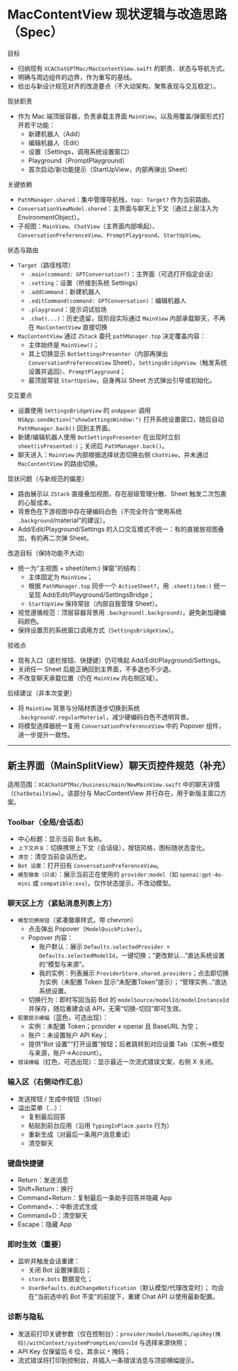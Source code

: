 # MacContentView 现状逻辑与改造思路（Spec）

目标
- 归纳现有 `XCAChatGPTMac/MacContentView.swift` 的职责、状态与导航方式。
- 明确与周边组件的边界，作为重写的基线。
- 给出与新设计规范对齐的改造要点（不大动架构，聚焦表现与交互稳定）。

现状职责
- 作为 Mac 端顶层容器，负责承载主界面 `MainView`，以及用覆盖/弹窗形式打开若干功能：
  - 新建机器人（Add）
  - 编辑机器人（Edit）
  - 设置（Settings，调用系统设置窗口）
  - Playground（PromptPlayground）
  - 首次启动/新功能提示（StartUpView，内部再弹出 Sheet）

关键依赖
- `PathManager.shared`：集中管理导航栈，`top: Target?` 作为当前路由。
- `ConversationViewModel.shared`：主界面与聊天上下文（通过上层注入为 EnvironmentObject）。
- 子视图：`MainView`、`ChatView`（主界面内部唤起）、`ConversationPreferenceView`、`PromptPlayground`、`StartUpView`。

状态与路由
- `Target`（路径栈项）
  - `.main(command: GPTConversation?)`：主界面（可选打开指定会话）
  - `.setting`：设置（桥接到系统 Settings）
  - `.addCommand`：新建机器人
  - `.editCommand(command: GPTConversation)`：编辑机器人
  - `.playground`：提示词试验场
  - `.chat(...)`：历史遗留，现阶段实际通过 `MainView` 内部承载聊天，不再在 `MacContentView` 直接切换
- `MacContentView` 通过 `ZStack` 委托 `pathManager.top` 决定覆盖内容：
  - 主体始终是 `MainView()`；
  - 其上切换显示 `BotSettingsPresenter`（内部再弹出 `ConversationPreferenceView` Sheet）、`SettingsBridgeView`（触发系统设置并返回）、`PromptPlayground`；
  - 最顶层常驻 `StartUpView`，自身再以 Sheet 方式弹出引导或初始化。

交互要点
- 设置使用 `SettingsBridgeView` 的 `onAppear` 调用 `NSApp.sendAction("showSettingsWindow:")` 打开系统设置窗口，随后自动 `PathManager.back()` 回到主界面。
- 新建/编辑机器人使用 `BotSettingsPresenter` 在出现时立刻 `sheet(isPresented:)`；关闭后 `PathManager.back()`。
- 聊天进入：`MainView` 内部根据选择状态切换右侧 `ChatView`，并未通过 `MacContentView` 的路由切换。

现状问题（与新规范的偏差）
- 路由展示以 `ZStack` 直接叠加视图，存在层级管理分散、Sheet 触发二次包裹的心智成本。
- 背景色在下游视图中存在硬编码白色（不完全符合“使用系统 `.background`/material”的建议）。
- Add/Edit/Playground/Settings 的入口交互模式不统一：有的直接放视图叠加，有的再二次弹 Sheet。

改造目标（保持功能不大动）
- 统一为“主视图 + sheet(item:) 弹窗”的结构：
  - 主体固定为 `MainView`；
  - 根据 `PathManager.top` 同步一个 `ActiveSheet?`，用 `.sheet(item:)` 统一呈现 Add/Edit/Playground/SettingsBridge；
  - `StartUpView` 保持常驻（内部自我管理 Sheet）。
- 视觉遵循规范：顶层容器背景用 `.background(.background)`，避免新加硬编码颜色。
- 保持设置页的系统窗口调用方式（`SettingsBridgeView`）。

验收点
- 现有入口（底栏按钮、快捷键）仍可唤起 Add/Edit/Playground/Settings。
- 关闭任一 Sheet 后能正确回到主界面，不多退也不少退。
- 不改变聊天承载位置（仍在 `MainView` 内右侧区域）。

后续建议（非本次变更）
- 将 `MainView` 背景与分隔材质逐步切换到系统 `.background`/`.regularMaterial`，减少硬编码白色不透明背景。
- 将模型选择器统一复用 `ConversationPreferenceView` 中的 Popover 组件，进一步提升一致性。


---

## 新主界面（MainSplitView）聊天页控件规范（补充）

适用范围：`XCAChatGPTMac/business/main/NewMainView.swift` 中的聊天详情（`ChatDetailView`）。该部分与 MacContentView 并行存在，用于新版主窗口方案。

### Toolbar（全局/会话态）
- 中心标题：显示当前 Bot 名称。
- `上下文开关`：切换携带上下文（会话级），按钮风格，图标随状态变化。
- `清空`：清空当前会话历史。
- `Bot 设置`：打开旧有 `ConversationPreferenceView`。
- `模型徽章（只读）`：展示当前正在使用的 `provider:model`（如 `openai:gpt-4o-mini` 或 `compatible:xxx`）。仅作状态提示，不改动模型。

### 聊天区上方（紧贴消息列表上方）
- `模型切换按钮`（紧凑徽章样式，带 chevron）
  - 点击弹出 Popover（`ModelQuickPicker`）。
  - Popover 内容：
    - 账户默认：展示 `Defaults.selectedProvider + Defaults.selectedModelId`，一键切换；“更改默认…”直达系统设置的“模型与来源”。
    - 我的实例：列表展示 `ProviderStore.shared.providers`；点击即切换为实例（未配置 Token 显示“未配置Token”提示）；“管理实例…”直达系统设置。
  - 切换行为：即时写回当前 Bot 的 `modelSource/modelId/modelInstanceId` 并保存，随后重建会话 API，无需“切换-切回”即可生效。
- `配置提示横幅`（蓝色，可选出现）：
  - 实例：未配置 Token；provider ≠ openai 且 BaseURL 为空；
  - 账户：未设置账户 API Key；
  - 提供“Bot 设置”“打开设置”按钮；后者跳转到对应设置 Tab（实例→模型与来源，账户→Account）。
- `错误横幅`（红色，可选出现）：显示最近一次流式错误文案，右侧 X 关闭。

### 输入区（右侧动作汇总）
- 发送按钮 / 生成中按钮（Stop）
- 溢出菜单（…）：
  - 复制最后回答
  - 粘贴到前台应用（沿用 `TypingInPlace.paste` 行为）
  - 重新生成（对最后一条用户消息重试）
  - 清空聊天

### 键盘快捷键
- Return：发送消息
- Shift+Return：换行
- Command+Return：复制最后一条助手回答并隐藏 App
- Command+.：中断流式生成
- Command+D：清空聊天
- Escape：隐藏 App

### 即时生效（重要）
- 监听并触发会话重建：
  - 关闭 Bot 设置弹窗后；
  - `store.bots` 数据变化；
  - `UserDefaults.didChangeNotification`（默认模型/代理改变时）；
  均会在“当前选中的 Bot 不变”的前提下，重建 Chat API 以使用最新配置。

### 诊断与隐私
- 发送前打印关键参数（仅在控制台）：`provider/model/baseURL/apiKey(掩码)/withContext/systemPromptLen/convId` 与选择来源快照；
- API Key 仅保留后 6 位，其余以 `*` 掩码；
- 流式错误将打印到控制台，并插入一条错误消息与顶部横幅提示。
